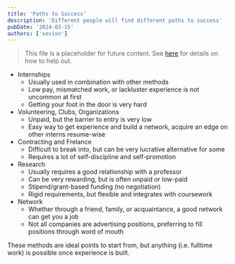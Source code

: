 ```yaml
---
title: 'Paths to Success'
description: 'Different people will find different paths to success'
pubDate: '2024-03-15'
authors: ['xevion']
---
```


> This file is a placeholder for future content. See [here](/contributing) for details on how to help out.

- Internships
    - Usually used in combination with other methods
    - Low pay, mismatched work, or lackluster experience is not uncommon at first
    - Getting your foot in the door is very hard
- Volunteering, Clubs, Organizations
    - Unpaid, but the barrier to entry is very low
    - Easy way to get experience and build a network, acquire an edge on other interns resume-wise
- Contracting and Frelance
    - Difficult to break into, but can be very lucrative alternative for some
    - Requires a lot of self-discipline and self-promotion
- Research
    - Usually requires a good relationship with a professor
    - Can be very rewarding, but is often unpaid or low-paid
    - Stipend/grant-based funding (no negotiation)
    - Rigid requirements, but flexible and integrates with coursework
- Network
    - Whether through a friend, family, or acquaintance, a good network can get you a job
    - Not all companies are advertising positions, preferring to fill positions through word of mouth

These methods are ideal points to start from, but anything (i.e. fulltime work) is possible once experience is built.